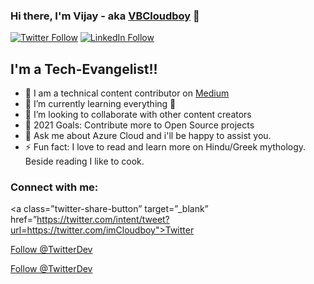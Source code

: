 ### Hi there, I'm Vijay - aka [VBCloudboy](http://cloudboy.in/) 👋

[![Twitter Follow](https://img.shields.io/twitter/follow/imCloudboy?color=1DA1F2&logo=twitter&style=for-the-badge)](https://twitter.com/intent/follow?original_referer=https%3A%2F%2Fgithub.com%2FVB-Cloudboy&screen_name=imCloudboy) [![LinkedIn Follow](https://img.shields.io/badge/LinkedIn-0077B5/vb-techevangelist?color=1DA1F2&logo=linkedin&style=for-the-badge)](https://www.linkedin.com/in/vb-techevangelist/)

## I'm a Tech-Evangelist!!

- 🔭 I am a technical content contributor on [Medium](https://vbcloudboy.medium.com/)
- 🌱 I’m currently learning everything 🤣
- 👯 I’m looking to collaborate with other content creators
- 🥅 2021 Goals: Contribute more to Open Source projects
- 💬 Ask me about Azure Cloud and i'll be happy to assist you.  
- ⚡ Fun fact: I love to read and learn more on Hindu/Greek mythology. Beside reading I like to cook.


### Connect with me:

<a class=”twitter-share-button” target=”_blank” href=”https://twitter.com/intent/tweet?url=https://twitter.com/imCloudboy">Twitter</a>

<a class="twitter-follow-button"
  href="https://twitter.com/TwitterDev">
Follow @TwitterDev</a>

<a class="twitter-follow-button"
  href="https://twitter.com/TwitterDev"
  data-size="large">
Follow @TwitterDev</a>

<!--
**VB-Cloudboy/VB-Cloudboy** is a ✨ _special_ ✨ repository because its `README.md` (this file) appears on your GitHub profile.

Here are some ideas to get you started:

- 🔭 I’m currently working on ...
- 🌱 I’m currently learning ...
- 👯 I’m looking to collaborate on ...
- 🤔 I’m looking for help with ...
- 💬 Ask me about ...
- 📫 How to reach me: ...
- 😄 Pronouns: ...
- ⚡ Fun fact: ...
-->
